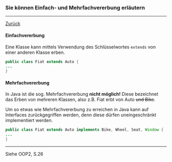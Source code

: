 ### Sie können Einfach- und Mehrfachvererbung erläutern

---

[Zurück](000oop.md)

#### Einfachvererbung
Eine Klasse kann mittels Verwendung des Schlüsselwortes ``extends`` 
von einer anderen Klasse erben.
```java
public class Fiat extends Auto {
...
}
```

#### Mehrfachvererbung
In Java ist die sog. Mehrfachvererbung **nicht möglich!** 
Diese bezeichnet das Erben von mehreren Klassen, also z.B. Fiat erbt 
von Auto ~~und Bike~~.

Um so etwas wie Mehrfachvererbung zu erreichen in Java kann auf 
Interfaces zurückgegriffen werden, denn diese dürfen uneingeschränkt 
implementiert werden.

```java
public class Fiat extends Auto implements Bike, Wheel, Seat, Window {
...
}
```

---
Siehe OOP2, S.26
